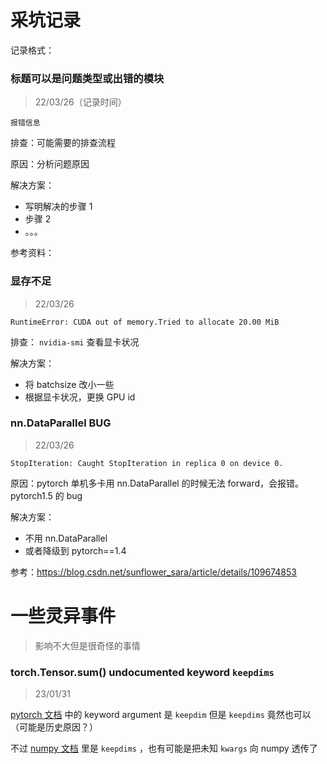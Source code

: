 # 采坑记录

记录格式：

### 标题可以是问题类型或出错的模块
> 22/03/26（记录时间）

```
报错信息
```

排查：可能需要的排查流程

原因：分析问题原因

解决方案：

- 写明解决的步骤 1
- 步骤 2
- 。。。

参考资料：

### 显存不足
> 22/03/26

```
RuntimeError: CUDA out of memory.Tried to allocate 20.00 MiB
```

排查： `nvidia-smi` 查看显卡状况

解决方案：

- 将 batchsize 改小一些
- 根据显卡状况，更换 GPU id

### nn.DataParallel BUG
> 22/03/26

```
StopIteration: Caught StopIteration in replica 0 on device 0.
```

原因：pytorch 单机多卡用 nn.DataParallel 的时候无法 forward，会报错。pytorch1.5 的 bug

解决方案：

- 不用 nn.DataParallel
- 或者降级到 pytorch==1.4

参考：https://blog.csdn.net/sunflower_sara/article/details/109674853

# 一些灵异事件

> 影响不大但是很奇怪的事情

### torch.Tensor.sum() undocumented keyword `keepdims`
> 23/01/31

 [pytorch 文档](https://pytorch.org/docs/stable/generated/torch.Tensor.sum.html#torch.Tensor.sum) 中的 keyword argument 是 `keepdim` 但是 `keepdims` 竟然也可以（可能是历史原因？）

不过 [numpy 文档](https://numpy.org/doc/stable/reference/generated/numpy.sum.html) 里是 `keepdims` ，也有可能是把未知 `kwargs` 向 numpy 透传了
